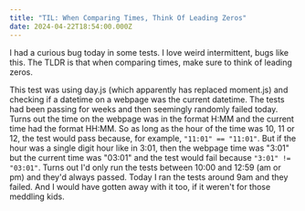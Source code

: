 ```yaml
---
title: "TIL: When Comparing Times, Think Of Leading Zeros"
date: 2024-04-22T18:54:00.000Z
---
```

I had a curious bug today in some tests. I love weird intermittent, bugs like this. The TLDR is that when comparing times, make sure to think of leading zeros. 

This test was using day.js (which apparently has replaced moment.js) and checking if a datetime on a webpage was the current datetime. The tests had been passing for weeks and then seemingly randomly failed today. Turns out the time on the webpage was in the format H:MM and the current time had the format HH:MM. So as long as the hour of the time was 10, 11 or 12, the test would pass because, for example, `"11:01" == "11:01"`. But if the hour was a single digit hour like in 3:01, then the webpage time was "3:01" but the current time was "03:01" and the test would fail because `"3:01" != "03:01"`. Turns out I'd only run the tests between 10:00 and 12:59 (am or pm) and they'd always passed. Today I ran the tests around 9am and they failed. And I would have gotten away with it too, if it weren't for those meddling kids.
